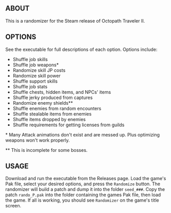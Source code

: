 ## ABOUT

This is a randomizer for the Steam release of Octopath Traveler II.

## OPTIONS

See the executable for full descriptions of each option. Options include:

* Shuffle job skills
* Shuffle job weapons\*
* Randomize skill JP costs
* Randomize skill power
* Shuffle support skills
* Shuffle job stats
* Shuffle chests, hidden items, and NPCs' items
* Shuffle jerky produced from captures
* Randomize enemy shields\*\*
* Shuffle enemies from random encounters
* Shuffle stealable items from enemies
* Shuffle items dropped by enemies
* Shuffle requirements for getting licenses from guilds

\* Many Attack animations don't exist and are messed up. Plus optimizing weapons won't work properly.

\*\* This is incomplete for some bosses.

## USAGE

Download and run the executable from the Releases page. Load the
game's Pak file, select your desired options, and press the
`Randomize` button. The randomizer will build a patch and dump it into
the folder `seed_###`. Copy the patch `rando_P.pak` into the folder
containing the games Pak file, then load the game. If all is working,
you should see `Randomizer` on the game's title screen.

